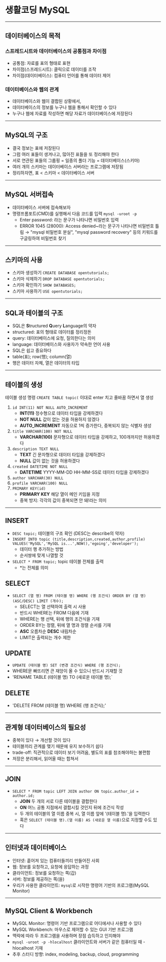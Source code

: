 # 생활코딩 MySQL
----------------
## 데이터베이스의 목적
### 스프레드시트와 데이터베이스의 공통점과 차이점
- 공통점: 자료를 표의 형태로 표현
- 차이점(스프레드시트): 클릭으로 데이터를 조작
- 차이점(데이터베이스): 컴퓨터 언어를 통해 데이터 제어
### 데이터베이스와 웹의 관계
- 데이터베이스와 웹이 결합된 상황에서,
- 데이터베이스의 정보를 누구나 웹을 통해서 확인할 수 있다
- 누구나 웹에 자료를 작성하면 해당 자료가 데이터베이스에 저장된다
----------------
## MySQL의 구조
- 결국 정보는 표에 저장된다
- 그럼 여러 표들이 생겨나고, 많아진 표들을 또 정리해야 한다
- 서로 연관된 표들의 그룹핑 = 일종의 폴더 기능 = 데이터베이스(스키마)
- 여러 개의 스키마는 데이터베이스 서버라는 프로그램에 저장됨
- 정리하자면, 표 < 스키마 < 데이터베이스 서버
----------------
## MySQL 서버접속
- 데이터베이스 서버에 접속해보자
- 명령프롬포트(CMD)를 실행해서 다음 코드를 입력 `mysql -uroot -p`
	- Enter password: 라는 문구가 나타나면 비밀번호 입력
	- ERROR 1045 (28000): Access denied~라는 문구가 나타나면 비밀번호 틀림 → "mysql 비밀번호 분실", "mysql password recovery" 등의 키워드를 구글링하여 비밀번호 찾기
----------------
## 스키마의 사용
- 스키마 생성하기 `CREATE DATABASE opentutorials;`
- 스키마 삭제하기 `DROP DATABASE opentutorials;`
- 스키마 확인하기 `SHOW DATABASES;`
- 스키마 사용하기 `USE opentutorials;`
----------------
## SQL과 테이블의 구조
- SQL은 **S**tructured **Q**uery **L**anguage의 약자
- structured: 표의 형태로 데이터를 정리정돈
- query: 데이터베이스에 요청, 질의한다는 의미
- language: 데이터베이스와 사용자가 약속한 언어 사용
- SQL은 쉽고 중요하다
- table(표); row(행); column(열)
- 행은 데이터 자체, 열은 데이터의 타입
----------------
## 테이블의 생성
테이블 생성 명령 `CREATE TABLE topic(` 이대로 enter 치고 줄바꿈 하면서 열 생성
1. `id INT(11) NOT NULL AUTO_INCREMENT`
	- **INT(11)** 정수형으로 데이터 타입을 강제하겠다
	- **NOT NULL** 값이 없는 것을 허용하지 않겠다
	- **AUTO_INCREMENT** 자동으로 1씩 증가한다, 중복되지 않는 식별자 생성
2. `title VARCHAR(100) NOT NULL`
	- **VARCHAR(100)** 문자형으로 데이터 타입을 강제하고, 100개까지만 허용하겠다
3. `description TEXT NULL`
	- **TEXT** 긴 문자형으로 데이터 타입을 강제하겠다
	- **NULL** 값이 없는 것을 허용하겠다
4. `created DATETIME NOT NULL`
	- **DATETIME** YYYY-MM-DD HH-MM-SS로 데이터 타입을 강제하겠다
5. `author VARCHAR(30) NULL`
6. `profile VARCHAR(100) NULL`
7. `PRIMARY KEY(id)`
	- **PRIMARY KEY** 해당 열이 메인 키임을 지정
	- 중복 방지: 각각의 값이 중복되면 안 돼!라는 의미
----------------
## INSERT
- `DESC topic;` 테이블의 구조 확인 (DESC는 describe의 약자)
- `INSERT INTO topic (title,description,created,author,profile) VALUES('MySQL','MySQL is...',NOW(),'egoing','developer');`
	- 데이터 행 추가하는 방법	
	- 순서쌍에 맞게 나열할 것
- `SELECT * FROM topic;` topic 테이블 전체를 출력
	- *는 전체를 의미
## SELECT
- `SELECT (열 명) FROM (테이블 명) WHERE (행 조건식) ORDER BY (열 명) (ASC/DESC) LIMIT (개수);`
	- SELECT는 열 선택하여 출력 시 사용
	- 반드시 WHERE는 FROM 다음에 기재
	- WHERE는 행 선택, 뒤에 행의 조건식을 기재
	- ORDER BY는 정렬, 뒤에 열 명과 정렬 순서를 기재
	- **ASC** 오름차순 **DESC** 내림차순
	- LIMIT은 출력되는 개수 제한
## UPDATE
- `UPDATE (테이블 명) SET (변경 조건식) WHERE (행 조건식);`
- WHERE문 빠뜨리면 큰 재앙이 올 수 있으니 반드시 기재할 것
- 'RENAME TABLE (테이블 명) TO (새로운 테이블 명);`
## DELETE
- 'DELETE FROM (테이블 명) WHERE (행 조건식);'
----------------
## 관계형 데이터베이스의 필요성
- 중복이 있다 → 개선할 것이 있다
- 테이블끼리 관계를 맺기 때문에 유지 보수하기 쉽다
- trade-off: 직관적으로 데이터 보기 어려움, 별도의 표를 참조해야하는 불편함
- 저장은 분리해서, 읽어올 때는 합쳐서
----------------
## JOIN
- `SELECT * FROM topic LEFT JOIN author ON topic.author_id = author.id;`
	- **JOIN** 두 개의 서로 다른 테이블을 결합한다
	- **ON** 어느 공통 지점에서 결합시킬 것인지 뒤에 조건식 작성
	- 두 개의 테이블의 열 이름 중복 시, 열 이름 앞에 '(테이블 명).'을 입력한다
	- 혹은 `SELECT (테이블 명).(열 이름) AS (새로운 열 이름)`으로 지정할 수도 있다
----------------
## 인터넷과 데이터베이스
- 인터넷: 흩어져 있는 컴퓨터들끼리 만들어진 사회
- 웹: 정보를 요청하고, 요청에 응답하는 과정
- 클라이언트: 정보를 요청하는 쪽(갑)
- 서버: 정보를 제공하는 쪽(을)
- 우리가 사용한 클라이언트: `mysql`로 시작한 명령어 기반의 프로그램(MySQL Monitor)
----------------
## MySQL Client & Workbench
- MySQL Monitor: 명령어 기반 프로그램으로 어디에서나 사용할 수 있다
- MySQL Workbench: 마우스로 제어할 수 있는 GUI 기반 프로그램
- 맥락에 따라 두 프로그램을 사용하며 장점 습득하고 인지해야
- `mysql -uroot -p -hlocalhost` 클라이언트와 서버가 같은 컴퓨터일 때 -hlocalhost 기재
- 추후 스터디 방향: index, modeling, backup, cloud, programming
